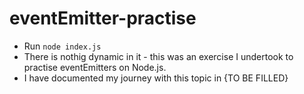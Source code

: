 # eventEmitter-practise

- Run `node index.js`
- There is nothig dynamic in it - this was an exercise I undertook to practise eventEmitters on Node.js.
- I have documented my journey with this topic in {TO BE FILLED}